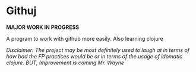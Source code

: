 # Githuj

**MAJOR WORK IN PROGRESS**

A program to work with github more easily. Also learning clojure

_Disclaimer: The project may be most definitely used to laugh at in terms of
how bad the FP practices would be or in terms of the usage of idomatic clojure.
BUT, Improvement is coming Mr. Wayne_
